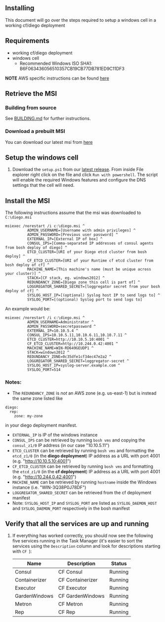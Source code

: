 ## Installing

This document will go over the steps required to setup a windows cell
in a working cf/diego deployment

## Requirements

- working cf/diego deployment
- windows cell
  - Recommended Windows ISO SHA1: B6F063436056510357CB19CB77DB781ED9C11DF3

**NOTE** AWS specific instructions can be found [here](AWS.md)

## Retrieve the MSI

### Building from source

See [BUILDING.md](BUILDING.md) for further instructions.

### Download a prebuilt MSI

You can download our latest msi from
[here](https://github.com/pivotal-cf/diego-windows-msi/releases/latest)

## Setup the windows cell

1. Download the `setup.ps1` from our [latest release](https://github.com/pivotal-cf/diego-windows-msi/releases/latest). From inside File explorer right click on the file and click `Run with powershell`. The script will enable the required Windows features
and configure the DNS settings that the cell will need.

## Install the MSI

The following instructions assume that the msi was downloaded to `C:\diego.msi`

```
msiexec /norestart /i c:\diego.msi ^
          ADMIN_USERNAME=[Username with admin privileges] ^
          ADMIN_PASSWORD=[Previous user password] ^
          EXTERNAL_IP=[External IP of box] ^
          CONSUL_IPS=[Comma-separated IP addresses of consul agents from bosh deploy of diego] ^
          ETCD_CLUSTER=[URI of your Diego etcd cluster from bosh deploy] ^
          CF_ETCD_CLUSTER=[URI of your Runtime cf etcd cluster from bosh deploy of cf] ^
          MACHINE_NAME=[This machine's name (must be unique across your cluster)] ^
          STACK=[CF stack, eg. windows2012] ^
          REDUNDANCY_ZONE=[Diego zone this cell is part of] ^
          LOGGREGATOR_SHARED_SECRET=[loggregator secret from your bosh deploy of cf] ^
          SYSLOG_HOST_IP=[(optional) Syslog host IP to send logs to] ^
          SYSLOG_PORT=[(optional) Syslog port to send logs to]
```

An example would be:

```
msiexec /norestart /i c:\diego.msi ^
          ADMIN_USERNAME=Administrator ^
          ADMIN_PASSWORD=secretpassword ^
          EXTERNAL_IP=10.10.5.4 ^
          CONSUL_IPS=10.10.5.11,10.10.6.11,10.10.7.11 ^
          ETCD_CLUSTER=http://10.10.5.10:4001 ^
          CF_ETCD_CLUSTER=http://10.244.0.42:4001 ^
          MACHINE_NAME=WIN-RD649GEUDP1 ^
          STACK=windows2012 ^
          REDUNDANCY_ZONE=0c35dfe1cf34ec47e2a2 ^
          LOGGREGATOR_SHARED_SECRET=loggregator-secret ^
          SYSLOG_HOST_IP=syslog-server.example.com ^
          SYSLOG_PORT=514
```

### Notes:
- The `REDUNDANCY_ZONE` is *not* an AWS zone (e.g. us-east-1) but is
  instead the same zone listed like
```
diego:
  rep:
    zone: my-zone
```
in your diego deployment manifest.
- `EXTERNAL_IP` is IP of the windows instance
- `CONSUL_IPS` can be retrieved by running `bosh vms` and copying
  the `consul_z1/0` IP address (in our case "10.10.5.11")
- `ETCD_CLUSTER` can be retrieved by running `bosh vms` and
  formatting the `etcd_z1/0` (in the **diego deployment**) IP address as a
  URL with port 4001 (e.g. "http://10.10.5.10:4001")
- `CF_ETCD_CLUSTER` can be retrieved by running `bosh vms` and
  formatting the `etcd_z1/0` (in the **cf deployment**) IP address as a
  URL with port 4001 (e.g. "http://10.244.0.42:4001")
- `MACHINE_NAME` can be retrieved by running `hostname` inside the
  Windows instance (i.e. "WIN-3Q38P0J78DF")
- `LOGGREGATOR_SHARED_SECRET` can be retrieved from the cf deployment manifest
- Note: `SYSLOG_HOST_IP` and `SYSLOG_PORT` are listed as
  `SYSLOG_DAEMON_HOST` and `SYSLOG_DAEMON_PORT` respectively in the
  bosh manifest

## Verify that all the services are up and running

1. If everything has worked correctly, you should now see the
   following five services running in the Task Manager (it's easier to
   sort the services using the `Description` column and look for
   descriptions starting with `CF `):

   | Name          | Description      | Status  |
   |---------------|------------------|---------|
   | Consul        | CF Consul        | Running |
   | Containerizer | CF Containerizer | Running |
   | Executor      | CF Executor      | Running |
   | GardenWindows | CF GardenWindows | Running |
   | Metron        | CF Metron        | Running |
   | Rep           | CF Rep           | Running |
